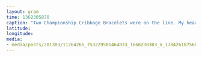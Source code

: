 ```yaml
---
layout: gram
time: 1362305870
caption: "Two Championship Cribbage Bracelets were on the line. My heart was racing!"
latitude: 
longitude: 
media:
- media/posts/201303/11264265_753229501464033_1666230303_n_17842618756000351.jpg
---
```

